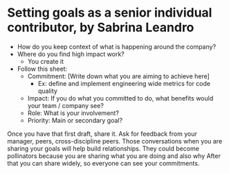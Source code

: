 # Setting goals as a senior individual contributor, by Sabrina Leandro

- How do you keep context of what is happening around the company?
- Where do you find high impact work?
  - You create it
- Follow this sheet:
  - Commitment: [Write down what you are aiming to achieve here]
    - Ex: define and implement engineering wide metrics for code quality
  - Impact: If you do what you committed to do, what benefits would your team / company see?
  - Role: What is your involvement?
  - Priority: Main or secondary goal?

Once you have that first draft, share it. Ask for feedback from your manager, peers, cross-discipline peers.
Those conversations when you are sharing your goals will help build relationships.
They could become pollinators because you are sharing what you are doing and also why
After that you can share widely, so everyone can see your commitments.